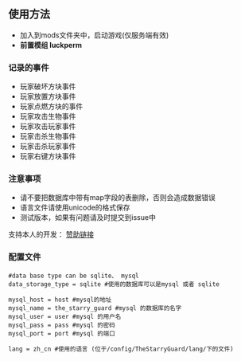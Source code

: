 
## 使用方法
- 加入到mods文件夹中，启动游戏(仅服务端有效)
- **前置模组 luckperm**

### 记录的事件
- 玩家破坏方块事件
- 玩家放置方块事件
- 玩家点燃方块的事件
- 玩家攻击生物事件
- 玩家攻击玩家事件
- 玩家击杀生物事件
- 玩家击杀玩家事件
- 玩家右键方块事件

### **注意事项**
- 请不要把数据库中带有map字段的表删除，否则会造成数据错误
- 语言文件请使用unicode的格式保存
- 测试版本，如果有问题请及时提交到issue中

支持本人的开发： [赞助链接](https://afdian.net/a/StarryLandServer)

### 配置文件
~~~
#data base type can be sqlite、 mysql
data_storage_type = sqlite #使用的数据库可以是mysql 或者 sqlite

mysql_host = host #mysql的地址
mysql_name = the_starry_guard #mysql 的数据库的名字
mysql_user = user #mysql 的用户名
mysql_pass = pass #mysql 的密码
mysql_port = port #mysql 的端口

lang = zh_cn #使用的语言 (位于/config/TheStarryGuard/lang/下的文件)
~~~
